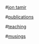 
#[jon tamir](index.html)

#[publications](publications.html)

#[teaching](teaching.html)

#[musings](musings.html)
